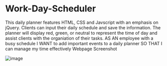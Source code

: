 # Work-Day-Scheduler

This daily planner features HTML, CSS and Javscript with an emphasis on jQuery. Clients can input their daily schedule and save the information. The planner will display red, green, or neutral to represent the time of day and assist clients with the organiation of their tasks.
AS AN employee with a busy schedule
I WANT to add important events to a daily planner
SO THAT I can manage my time effectively
Webpage Screenshot

![image](https://user-images.githubusercontent.com/74886597/107815768-d47a0380-6d41-11eb-8d10-be3110080b07.png)
